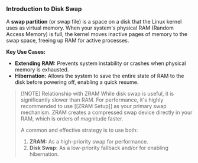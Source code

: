 ### Introduction to Disk Swap

A **swap partition** (or swap file) is a space on a disk that the Linux kernel uses as virtual memory. When your system's physical RAM (Random Access Memory) is full, the kernel moves inactive pages of memory to the swap space, freeing up RAM for active processes.

**Key Use Cases:**
*   **Extending RAM:** Prevents system instability or crashes when physical memory is exhausted.
*   **Hibernation:** Allows the system to save the entire state of RAM to the disk before powering off, enabling a quick resume.

> [!NOTE] Relationship with ZRAM
> While disk swap is useful, it is significantly slower than RAM. For performance, it's highly recommended to use [[ZRAM Setup]] as your primary swap mechanism. ZRAM creates a compressed swap device directly in your RAM, which is orders of magnitude faster.
>
> A common and effective strategy is to use both:
> 1.  **ZRAM:** As a high-priority swap for performance.
> 2.  **Disk Swap:** As a low-priority fallback and/or for enabling hibernation.
